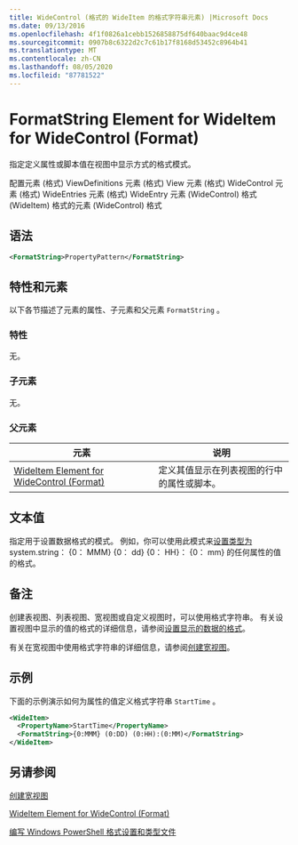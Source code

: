 ```yaml
---
title: WideControl (格式的 WideItem 的格式字符串元素) |Microsoft Docs
ms.date: 09/13/2016
ms.openlocfilehash: 4f1f0826a1cebb1526858875df640baac9d4ce48
ms.sourcegitcommit: 0907b8c6322d2c7c61b17f8168d53452c8964b41
ms.translationtype: MT
ms.contentlocale: zh-CN
ms.lasthandoff: 08/05/2020
ms.locfileid: "87781522"
---
```

# <a name="formatstring-element-for-wideitem-for-widecontrol-format"></a>FormatString Element for WideItem for WideControl (Format)

指定定义属性或脚本值在视图中显示方式的格式模式。

配置元素 (格式) ViewDefinitions 元素 (格式) View 元素 (格式) WideControl 元素 (格式) WideEntries 元素 (格式) WideEntry 元素 (WideControl) 格式 (WideItem) 格式的元素 (WideControl) 格式

## <a name="syntax"></a>语法

```xml
<FormatString>PropertyPattern</FormatString>
```

## <a name="attributes-and-elements"></a>特性和元素

以下各节描述了元素的属性、子元素和父元素 `FormatString` 。

### <a name="attributes"></a>特性

无。

### <a name="child-elements"></a>子元素

无。

### <a name="parent-elements"></a>父元素

|元素|说明|
|-------------|-----------------|
|[WideItem Element for WideControl (Format)](./wideitem-element-for-widecontrol-format.md)|定义其值显示在列表视图的行中的属性或脚本。|

## <a name="text-value"></a>文本值

指定用于设置数据格式的模式。 例如，你可以使用此模式来[设置类型为](/dotnet/api/System.TimeSpan)system.string： {0： MMM} {0： dd} {0： HH}： {0： mm} 的任何属性的值的格式。

## <a name="remarks"></a>备注

创建表视图、列表视图、宽视图或自定义视图时，可以使用格式字符串。 有关设置视图中显示的值的格式的详细信息，请参阅[设置显示的数据的格式](./formatting-displayed-data.md)。

有关在宽视图中使用格式字符串的详细信息，请参阅[创建宽视图](./creating-a-wide-view.md)。

## <a name="example"></a>示例

下面的示例演示如何为属性的值定义格式字符串 `StartTime` 。

```xml
<WideItem>
  <PropertyName>StartTime</PropertyName>
  <FormatString>{0:MMM} (0:DD) (0:HH):(0:MM)</FormatString>
</WideItem>
```

## <a name="see-also"></a>另请参阅

[创建宽视图](./creating-a-wide-view.md)

[WideItem Element for WideControl (Format)](./wideitem-element-for-widecontrol-format.md)

[编写 Windows PowerShell 格式设置和类型文件](./writing-a-powershell-formatting-file.md)
